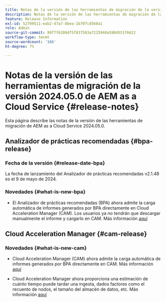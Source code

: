 ```yaml
---
title: Notas de la versión de las herramientas de migración de la versión 2024.05.0 de AEM as a Cloud Service
description: Notas de la versión de las herramientas de migración de la versión 2024.05.0 de AEM as a Cloud Service
feature: Release Information
exl-id: 52709511-eab2-47a7-8bea-1b707cd568a1
role: Admin
source-git-commit: 90f7f6209df5f837583a7225940a5984551f6622
workflow-type: tm+mt
source-wordcount: '166'
ht-degree: 7%

---
```


# Notas de la versión de las herramientas de migración de la versión 2024.05.0 de AEM as a Cloud Service {#release-notes}

Esta página describe las notas de la versión de las herramientas de migración de AEM as a Cloud Service 2024.05.0.

## Analizador de prácticas recomendadas {#bpa-release}

### Fecha de la versión {#release-date-bpa}

La fecha de lanzamiento del Analizador de prácticas recomendadas v2.1.48 es el 9 de mayo de 2024.

### Novedades {#what-is-new-bpa}

* El Analizador de prácticas recomendadas (BPA) ahora admite la carga automática de informes generados por BPA directamente en Cloud Acceleration Manager (CAM). Los usuarios ya no tendrán que descargar manualmente el informe y cargarlo en CAM. Más información [aquí](https://experienceleague.adobe.com/es/docs/experience-manager-cloud-service/content/migration-journey/cloud-migration/best-practices-analyzer/using-best-practices-analyzer)

## Cloud Acceleration Manager {#cam-release}

### Novedades {#what-is-new-cam}

* Cloud Acceleration Manager (CAM) ahora admite la carga automática de informes generados por BPA directamente en CAM. Más información [aquí](https://experienceleague.adobe.com/en/docs/experience-manager-cloud-service/content/migration-journey/cloud-acceleration-manager/using-cam/cam-readiness-phase#best-practices-analysis)

* Cloud Acceleration Manager ahora proporciona una estimación de cuánto tiempo puede tardar una ingesta, dados factores como el recuento de nodos, el tamaño del almacén de datos, etc. Más información [aquí](https://experienceleague.adobe.com/en/docs/experience-manager-cloud-service/content/migration-journey/cloud-migration/content-transfer-tool/ingesting-content)
